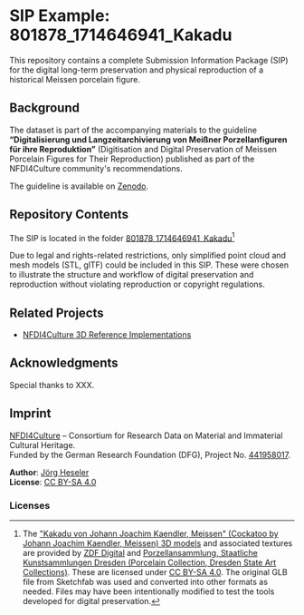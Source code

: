 # SIP Example: 801878_1714646941_Kakadu

This repository contains a complete Submission Information Package (SIP) for the digital long-term preservation and physical reproduction of a historical Meissen porcelain figure.

## Background

The dataset is part of the accompanying materials to the guideline
**“Digitalisierung und Langzeitarchivierung von Meißner Porzellanfiguren für ihre Reproduktion”** (Digitisation and Digital Preservation of Meissen Porcelain Figures for Their Reproduction) published as part of the NFDI4Culture community's recommendations.

The guideline is available on [Zenodo](https://doi.org/10.5281/zenodo.15481637).

## Repository Contents

The SIP is located in the folder [801878_1714646941_Kakadu](./801878_1714646941_Kakadu/)[^1]

Due to legal and rights-related restrictions, only simplified point cloud and mesh models (STL, glTF) could be included in this SIP. These were chosen to illustrate the structure and workflow of digital preservation and reproduction without violating reproduction or copyright regulations.

## Related Projects

- [NFDI4Culture 3D Reference Implementations](https://github.com/JoergHeseler/nfdi4culture-3d-reference-implementations)

## Acknowledgments

Special thanks to XXX.

## Imprint

[NFDI4Culture](https://nfdi4culture.de/) – Consortium for Research Data on Material and Immaterial Cultural Heritage.  
Funded by the German Research Foundation (DFG), Project No. [441958017](https://gepris.dfg.de/gepris/projekt/441958017).

**Author**: [Jörg Heseler](https://orcid.org/0000-0002-1497-627X)  
**License**: [CC BY-SA 4.0](https://creativecommons.org/licenses/by-sa/4.0/)

### Licenses

[^1]: The ["Kakadu von Johann Joachim Kaendler, Meissen" (Cockatoo by Johann Joachim Kaendler, Meissen) 3D models](https://sketchfab.com/3d-models/cockatoo-von-johann-joachim-kaendler-meissen-ddebac799fa14d389a6acc68f9cbfcdf) and associated textures are provided by [ZDF Digital](https://zdf.digital/) and [Porzellansammlung, Staatliche Kunstsammlungen Dresden (Porcelain Collection, Dresden State Art Collections)](https://www.skd.museum/). These are licensed under [CC BY-SA 4.0](https://creativecommons.org/licenses/by-sa/4.0/). The original GLB file from Sketchfab was used and converted into other formats as needed. Files may have been intentionally modified to test the tools developed for digital preservation.
